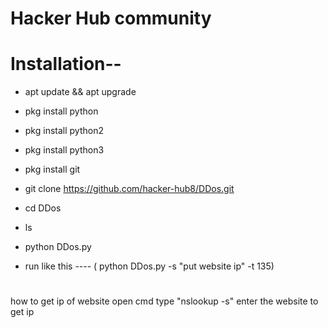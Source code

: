 # Hacker Hub community

# Installation--

* apt update && apt upgrade
* pkg install python
* pkg install python2 
* pkg install python3
* pkg install git
* git clone https://github.com/hacker-hub8/DDos.git
* cd DDos
* ls
* python DDos.py

* run like this ----
( python DDos.py -s "put website ip" -t 135)

# #########################
how to get ip of website
open cmd 
type "nslookup -s"
enter the website to get ip
# ##########################
